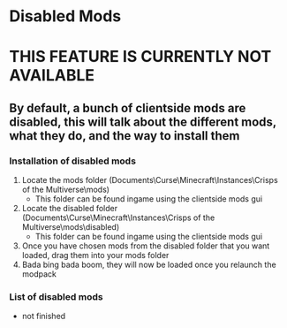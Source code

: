 # Disabled Mods

# THIS FEATURE IS CURRENTLY NOT AVAILABLE

## By default, a bunch of clientside mods are disabled, this will talk about the different mods, what they do, and the way to install them


### Installation of disabled mods

  1. Locate the mods folder (Documents\Curse\Minecraft\Instances\Crisps of the Multiverse\mods)
     - This folder can be found ingame using the clientside mods gui
  2. Locate the disabled folder (Documents\Curse\Minecraft\Instances\Crisps of the Multiverse\mods\disabled)
     - This folder can be found ingame using the clientside mods gui
  3. Once you have chosen mods from the disabled folder that you want loaded, drag them into your mods folder
  4. Bada bing bada boom, they will now be loaded once you relaunch the modpack
  
  
### List of disabled mods

  - not finished
